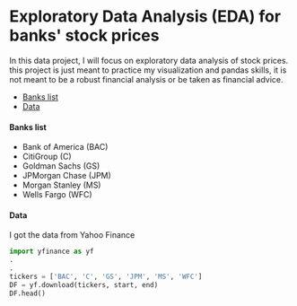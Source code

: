 # Exploratory Data Analysis (EDA) for banks' stock prices

In this data project, I will focus on exploratory data analysis of stock prices. this project is just meant to practice my visualization and pandas skills, it is not meant to be a robust financial analysis or be taken as financial advice.

- [Banks list](#Bankslist)
- [Data](#Data)
  
#### Banks list
- Bank of America (BAC)
- CitiGroup (C)
- Goldman Sachs (GS)
- JPMorgan Chase (JPM)
- Morgan Stanley (MS)
- Wells Fargo (WFC)

#### Data
I got the data from Yahoo Finance
```python
import yfinance as yf
.
.
tickers = ['BAC', 'C', 'GS', 'JPM', 'MS', 'WFC']
DF = yf.download(tickers, start, end)
DF.head()
```
